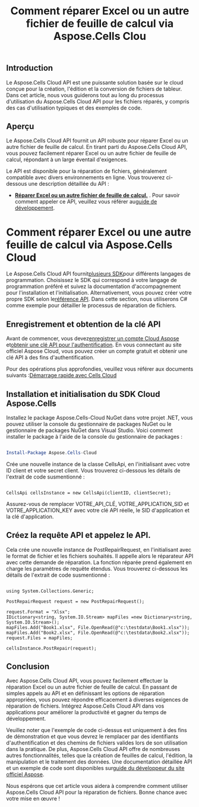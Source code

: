 ﻿---
title: Comment réparer Excel ou un autre fichier de feuille de calcul via Aspose.Cells Clou
type: docs
url: /fr/how-to-repair-excel-file
description: Comment réparer Excel ou un autre fichier de feuille de calcul via Aspose.Cells Cloud
weight: 10
---
## Introduction
Le Aspose.Cells Cloud API est une puissante solution basée sur le cloud conçue pour la création, l'édition et la conversion de fichiers de tableur. Dans cet article, nous vous guiderons tout au long du processus d'utilisation du Aspose.Cells Cloud API pour les fichiers réparés, y compris des cas d'utilisation typiques et des exemples de code.

## Aperçu

Le Aspose.Cells Cloud API fournit un API robuste pour réparer Excel ou un autre fichier de feuille de calcul. En tirant parti du Aspose.Cells Cloud API, vous pouvez facilement réparer Excel ou un autre fichier de feuille de calcul, répondant à un large éventail d'exigences.

Le API est disponible pour la réparation de fichiers, généralement compatible avec divers environnements en ligne. Vous trouverez ci-dessous une description détaillée du API :

- **[Réparer Excel ou un autre fichier de feuille de calcul.](https://reference.aspose.cloud/cells/#/LightCells/PostRepair)** . Pour savoir comment appeler ce API, veuillez vous référer au[guide de développement](https://docs.aspose.cloud/cells/repair/).


# Comment réparer Excel ou une autre feuille de calcul via Aspose.Cells Cloud

 Le Aspose.Cells Cloud API fournit[plusieurs SDK](https://github.com/aspose-cells-cloud)pour différents langages de programmation. Choisissez le SDK qui correspond à votre langage de programmation préféré et suivez la documentation d'accompagnement pour l'installation et l'initialisation. Alternativement, vous pouvez créer votre propre SDK selon le[référence API](https://reference.aspose.cloud/cells/). Dans cette section, nous utiliserons C# comme exemple pour détailler le processus de réparation de fichiers.


## Enregistrement et obtention de la clé API

 Avant de commencer, vous devez[enregistrer un compte Cloud Aspose](https://id.containerize.com/signup) et[obtenir une clé API pour l'authentification](https://dashboard.aspose.cloud/applications). En vous connectant au site officiel Aspose Cloud, vous pouvez créer un compte gratuit et obtenir une clé API à des fins d'authentification.

 Pour des opérations plus approfondies, veuillez vous référer aux documents suivants :[Démarrage rapide avec Cells Cloud](https://docs.aspose.cloud/cells/quickstart/)


## Installation et initialisation du SDK Cloud Aspose.Cells

Installez le package Aspose.Cells-Cloud NuGet dans votre projet .NET, vous pouvez utiliser la console du gestionnaire de packages NuGet ou le gestionnaire de packages NuGet dans Visual Studio.
Voici comment installer le package à l'aide de la console du gestionnaire de packages :

```Powershell

Install-Package Aspose.Cells-Cloud

```
Crée une nouvelle instance de la classe CellsApi, en l'initialisant avec votre ID client et votre secret client. Vous trouverez ci-dessous les détails de l'extrait de code susmentionné :

```CSharp

CellsApi cellsInstance = new CellsApi(clientID, clientSecret);

```

Assurez-vous de remplacer VOTRE_API_CLÉ, VOTRE_APPLICATION_SID et VOTRE_APPLICATION_KEY avec votre clé API réelle, le SID d'application et la clé d'application.

## Créez la requête API et appelez le API.

Cela crée une nouvelle instance de PostRepairRequest, en l'initialisant avec le format de fichier et les fichiers souhaités. Il appelle alors le réparateur API avec cette demande de réparation. La fonction réparée prend également en charge les paramètres de requête étendus. Vous trouverez ci-dessous les détails de l'extrait de code susmentionné :


```CSharp

using System.Collections.Generic;

PostRepairRequest request = new PostRepairRequest();

request.Format = "Xlsx";
IDictionary<string, System.IO.Stream> mapFiles =new Dictionary<string, System.IO.Stream>(); 
mapFiles.Add("Book1.xlsx", File.OpenRead(@"c:\testdata\Book1.xlsx"));
mapFiles.Add("Book2.xlsx", File.OpenRead(@"c:\testdata\Book2.xlsx"));
request.Files = mapFiles;

cellsInstance.PostRepair(request);

```



## Conclusion

Avec Aspose.Cells Cloud API, vous pouvez facilement effectuer la réparation Excel ou un autre fichier de feuille de calcul. En passant de simples appels au API et en définissant les options de réparation appropriées, vous pouvez répondre efficacement à diverses exigences de réparation de fichiers. Intégrez Aspose.Cells Cloud API dans vos applications pour améliorer la productivité et gagner du temps de développement.

 Veuillez noter que l'exemple de code ci-dessus est uniquement à des fins de démonstration et que vous devrez le remplacer par des identifiants d'authentification et des chemins de fichiers valides lors de son utilisation dans la pratique. De plus, Aspose.Cells Cloud API offre de nombreuses autres fonctionnalités, telles que la création de feuilles de calcul, l'édition, la manipulation et le traitement des données. Une documentation détaillée API et un exemple de code sont disponibles sur[guide du développeur du site officiel Aspose](/developer-guide/).

Nous espérons que cet article vous aidera à comprendre comment utiliser Aspose.Cells Cloud API pour la réparation de fichiers. Bonne chance avec votre mise en œuvre !

